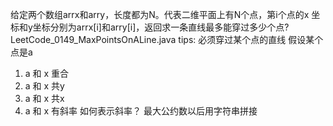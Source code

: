 给定两个数组arrx和arry，长度都为N。代表二维平面上有N个点，第i个点的x 坐标和y坐标分别为arrx[i]和arry[i]，返回求一条直线最多能穿过多少个点?
LeetCode_0149_MaxPointsOnALine.java
tips:
必须穿过某个点的直线
假设某个点是a
1. a 和 x 重合
2. a 和 x 共y
3. a 和 x 共x
4. a 和 x 有斜率 如何表示斜率？ 最大公约数以后用字符串拼接